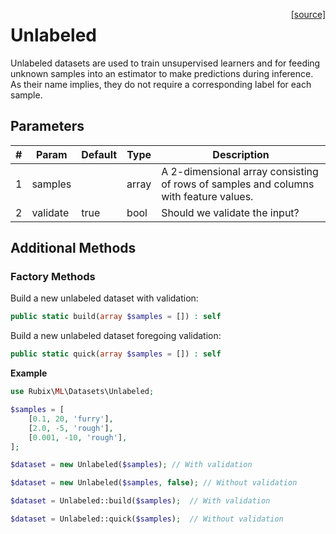 <span style="float:right;"><a href="https://github.com/RubixML/RubixML/blob/master/src/Datasets/Unlabeled.php">[source]</a></span>

# Unlabeled
Unlabeled datasets are used to train unsupervised learners and for feeding unknown samples into an estimator to make predictions during inference. As their name implies, they do not require a corresponding label for each sample.

## Parameters
| # | Param | Default | Type | Description |
|---|---|---|---|---|
| 1 | samples | | array | A 2-dimensional array consisting of rows of samples and columns with feature values. |
| 2 | validate | true | bool | Should we validate the input? |

## Additional Methods

### Factory Methods
Build a new unlabeled dataset with validation:
```php
public static build(array $samples = []) : self
```

Build a new unlabeled dataset foregoing validation:
```php
public static quick(array $samples = []) : self
```

**Example**

```php
use Rubix\ML\Datasets\Unlabeled;

$samples = [
    [0.1, 20, 'furry'],
    [2.0, -5, 'rough'],
    [0.001, -10, 'rough'],
];

$dataset = new Unlabeled($samples); // With validation

$dataset = new Unlabeled($samples, false); // Without validation

$dataset = Unlabeled::build($samples);  // With validation

$dataset = Unlabeled::quick($samples);  // Without validation
```